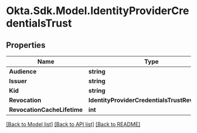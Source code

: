 # Okta.Sdk.Model.IdentityProviderCredentialsTrust

## Properties

Name | Type | Description | Notes
------------ | ------------- | ------------- | -------------
**Audience** | **string** |  | [optional] 
**Issuer** | **string** |  | [optional] 
**Kid** | **string** |  | [optional] 
**Revocation** | **IdentityProviderCredentialsTrustRevocation** |  | [optional] 
**RevocationCacheLifetime** | **int** |  | [optional] 

[[Back to Model list]](../README.md#documentation-for-models) [[Back to API list]](../README.md#documentation-for-api-endpoints) [[Back to README]](../README.md)

